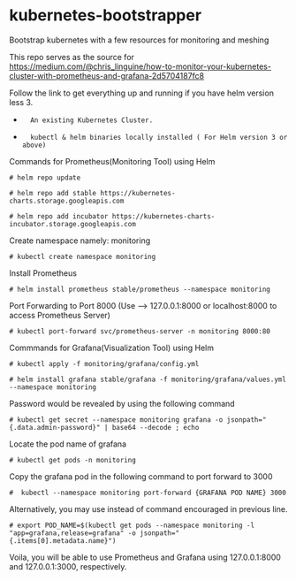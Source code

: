 # kubernetes-bootstrapper
Bootstrap kubernetes with a few resources for monitoring and meshing

This repo serves as the source for https://medium.com/@chris_linguine/how-to-monitor-your-kubernetes-cluster-with-prometheus-and-grafana-2d5704187fc8  

Follow the link to get everything up and running if you have helm version less 3.


* 		An existing Kubernetes Cluster.
* 		kubectl & helm binaries locally installed ( For Helm version 3 or above)

Commands for Prometheus(Monitoring Tool) using Helm 

    # helm repo update 

    # helm repo add stable https://kubernetes-charts.storage.googleapis.com 

    # helm repo add incubator https://kubernetes-charts-incubator.storage.googleapis.com

Create namespace namely: monitoring
 
    # kubectl create namespace monitoring

Install Prometheus     

    # helm install prometheus stable/prometheus --namespace monitoring
    
Port Forwarding to Port 8000 (Use --> 127.0.0.1:8000 or localhost:8000 to access Prometheus Server) 
 
    # kubectl port-forward svc/prometheus-server -n monitoring 8000:80

Commmands for Grafana(Visualization Tool) using Helm

    # kubectl apply -f monitoring/grafana/config.yml
    
    # helm install grafana stable/grafana -f monitoring/grafana/values.yml --namespace monitoring
    
Password would be revealed by using the following command 
 
    # kubectl get secret --namespace monitoring grafana -o jsonpath="{.data.admin-password}" | base64 --decode ; echo


Locate the pod name of grafana
 
    # kubectl get pods -n monitoring
    
Copy the grafana pod in the following command to port forward to 3000 
 
    #  kubectl --namespace monitoring port-forward {GRAFANA POD NAME} 3000
 
Alternatively, you may use instead of command encouraged in previous line.

    # export POD_NAME=$(kubectl get pods --namespace monitoring -l "app=grafana,release=grafana" -o jsonpath="        {.items[0].metadata.name}")
    
Voila, you will be able to use Prometheus and Grafana using 127.0.0.1:8000 and 127.0.0.1:3000, respectively. 




    
    

 
   
    
    
    
